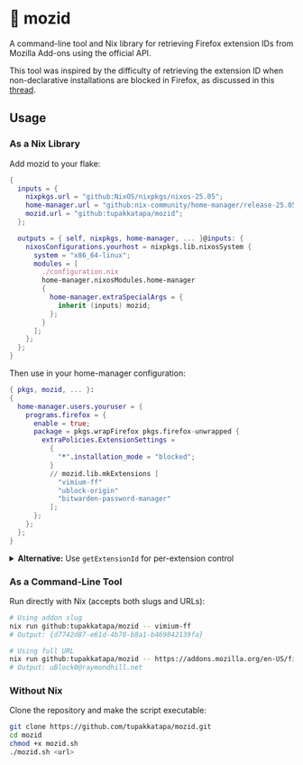 # 🦊 mozid
A command-line tool and Nix library for retrieving Firefox extension IDs from Mozilla Add-ons using the official API.

This tool was inspired by the difficulty of retrieving the extension ID when non-declarative installations are blocked in Firefox, as discussed in this [thread](https://discourse.nixos.org/t/declare-firefox-extensions-and-settings/36265/17).

## Usage

### As a Nix Library

Add mozid to your flake:

```nix
{
  inputs = {
    nixpkgs.url = "github:NixOS/nixpkgs/nixos-25.05";
    home-manager.url = "github:nix-community/home-manager/release-25.05";
    mozid.url = "github:tupakkatapa/mozid";
  };

  outputs = { self, nixpkgs, home-manager, ... }@inputs: {
    nixosConfigurations.yourhost = nixpkgs.lib.nixosSystem {
      system = "x86_64-linux";
      modules = [
        ./configuration.nix
        home-manager.nixosModules.home-manager
        {
          home-manager.extraSpecialArgs = {
            inherit (inputs) mozid;
          };
        }
      ];
    };
  };
}
```

Then use in your home-manager configuration:

```nix
{ pkgs, mozid, ... }:
{
  home-manager.users.youruser = {
    programs.firefox = {
      enable = true;
      package = pkgs.wrapFirefox pkgs.firefox-unwrapped {
        extraPolicies.ExtensionSettings =
          {
            "*".installation_mode = "blocked";
          }
          // mozid.lib.mkExtensions [
            "vimium-ff"
            "ublock-origin"
            "bitwarden-password-manager"
          ];
      };
    };
  };
}
```

<details>
<summary><b>Alternative:</b> Use <code>getExtensionId</code> for per-extension control</summary>

```nix
# configuration.nix
{ pkgs, mozid, ... }:
{
  home-manager.users.youruser = {
    programs.firefox = {
      enable = true;
      package = pkgs.wrapFirefox pkgs.firefox-unwrapped {
        extraPolicies.ExtensionSettings = {
          "*".installation_mode = "blocked";

          "${mozid.lib.getExtensionId "vimium-ff"}" = {
            install_url = "https://addons.mozilla.org/en-US/firefox/downloads/latest/vimium-ff/latest.xpi";
            installation_mode = "force_installed";
          };

          "${mozid.lib.getExtensionId "ublock-origin"}" = {
            install_url = "https://addons.mozilla.org/en-US/firefox/downloads/latest/ublock-origin/latest.xpi";
            installation_mode = "force_installed";
          };
        };
      };
    };
  };
}
```

</details>

### As a Command-Line Tool

Run directly with Nix (accepts both slugs and URLs):
```bash
# Using addon slug
nix run github:tupakkatapa/mozid -- vimium-ff
# Output: {d7742d87-e61d-4b78-b8a1-b469842139fa}

# Using full URL
nix run github:tupakkatapa/mozid -- https://addons.mozilla.org/en-US/firefox/addon/ublock-origin/
# Output: uBlock0@raymondhill.net
```

### Without Nix

Clone the repository and make the script executable:

```bash
git clone https://github.com/tupakkatapa/mozid.git
cd mozid
chmod +x mozid.sh
./mozid.sh <url>
```

